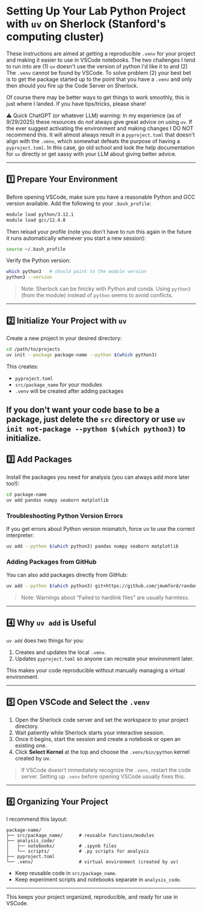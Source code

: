 # Setting Up Your Lab Python Project with `uv` on Sherlock (Stanford's computing cluster)

These instructions are aimed at getting a reproducible `.venv` for your project and making it easier to use in VSCode notebooks.  The two challenges I tend to run into are (1) `uv` doesn't use the version of python I'd like it to and (2) The `.venv` cannot be found by VSCode.  To solve problem (2) your best bet is to get the package started up to the point that you have a `.venv` and only then should you fire up the Code Server on Sherlock.

Of course there may be better ways to get things to work smoothly, this is just where I landed.  If you have tips/tricks, please share!

⚠️ Quick ChatGPT (or whatever LLM) warning:  In my experience (as of 9/29/2025) these resources do *not* always give great advice on using `uv`.  If the ever suggest activating the environment and making changes I DO NOT recommend this.  It will almost always result in a `pyproject.toml` that doesn't align with the `.venv`, which somewhat defeats the purpose of having a `pyproject.toml`.  In this case, go old school and look the help documentation for `uv` directly or get sassy with your LLM about giving better advice. 

---

## 1️⃣ Prepare Your Environment

Before opening VSCode, make sure you have a reasonable Python and GCC version available. Add the following to your `.bash_profile`:

```bash
module load python/3.12.1
module load gcc/12.4.0
```

Then reload your profile (note you don't have to run this again in the future it runs automatically whenever you start a new session):

```bash
source ~/.bash_profile
```

Verify the Python version:

```bash
which python3   # should point to the module version
python3 --version
```

> Note: Sherlock can be finicky with Python and conda. Using `python3` (from the module) instead of `python` seems to avoid conflicts.  

---

## 2️⃣ Initialize Your Project with `uv`

Create a new project in your desired directory:

```bash
cd /path/to/projects
uv init --package package-name --python $(which python3)
```

This creates:

- `pyproject.toml`  
- `src/package_name` for your modules  
- `.venv` will be created after adding packages  

If you don't want your code base to be a package, just delete the `src` directory or use `uv init not-package --python $(which python3)`
to initialize.
---

## 3️⃣ Add Packages

Install the packages you need for analysis (you can always add more later too!):

```bash
cd package-name
uv add pandas numpy seaborn matplotlib
```

### Troubleshooting Python Version Errors

If you get errors about Python version mismatch, force uv to use the correct interpreter:

```bash
uv add --python $(which python3) pandas numpy seaborn matplotlib
```

### Adding Packages from GitHub

You can also add packages directly from GitHub:

```bash
uv add --python $(which python3) git+https://github.com/jmumford/randomise-prep.git@main
```

> Note: Warnings about “Failed to hardlink files” are usually harmless.

---

## 4️⃣ Why `uv add` is Useful

`uv add` does two things for you:

1. Creates and updates the local `.venv`.  
2. Updates `pyproject.toml` so anyone can recreate your environment later.  

This makes your code reproducible without manually managing a virtual environment.  

---

## 5️⃣ Open VSCode and Select the `.venv`

1. Open the Sherlock code server and set the workspace to your project directory.  
2. Wait patiently while Sherlock starts your interactive session.
3. Once it begins, start the session and create a notebook or open an existing one.  
4. Click **Select Kernel** at the top and choose the `.venv/bin/python` kernel created by uv.  

> If VSCode doesn’t immediately recognize the `.venv`, restart the code server. Setting up `.venv` before opening VSCode usually fixes this.  

---

## 6️⃣ Organizing Your Project

I recommend this layout:

```
package-name/
├── src/package_name/      # reusable functions/modules
├── analysis_code/
│   ├── notebooks/         # .ipynb files
│   └── scripts/           # .py scripts for analysis
├── pyproject.toml
└── .venv/                 # virtual environment (created by uv)
```

- Keep reusable code in `src/package_name`.  
- Keep experiment scripts and notebooks separate in `analysis_code`.  

---

This keeps your project organized, reproducible, and ready for use in VSCode.  
